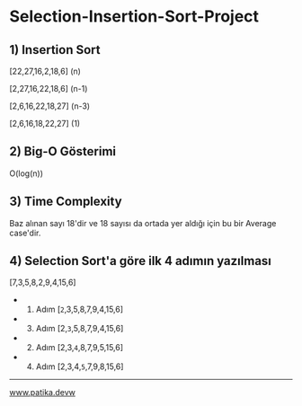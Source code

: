 # Selection-Insertion-Sort-Project

## 1) Insertion Sort
[22,27,16,2,18,6] (n)

[2,27,16,22,18,6] (n-1)

[2,6,16,22,18,27] (n-3)

[2,6,16,18,22,27] (1)

## 2) Big-O Gösterimi
O(log(n))

## 3) Time Complexity
Baz alınan sayı 18'dir ve 18 sayısı da ortada yer aldığı için bu bir Average case'dir.

## 4) Selection Sort'a göre ilk 4 adımın yazılması

[7,3,5,8,2,9,4,15,6] 

* 1. Adım [```2```,3,5,8,7,9,4,15,6]
* 3. Adım [2,```3```,5,8,7,9,4,15,6]
* 2. Adım [2,3,````4````,8,7,9,5,15,6]
* 4. Adım [2,3,4,````5````,7,9,8,15,6]
---
www.patika.devw